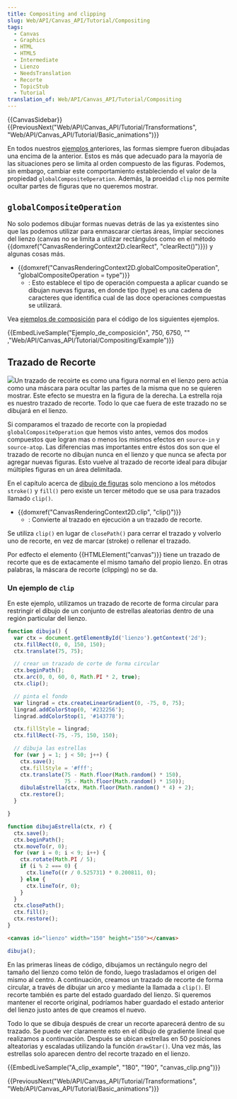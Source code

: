 ```yaml
---
title: Compositing and clipping
slug: Web/API/Canvas_API/Tutorial/Compositing
tags:
  - Canvas
  - Graphics
  - HTML
  - HTML5
  - Intermediate
  - Lienzo
  - NeedsTranslation
  - Recorte
  - TopicStub
  - Tutorial
translation_of: Web/API/Canvas_API/Tutorial/Compositing
---
```


{{CanvasSidebar}} {{PreviousNext("Web/API/Canvas_API/Tutorial/Transformations", "Web/API/Canvas_API/Tutorial/Basic_animations")}}

En todos nuestros [ejemplos a](/es/docs/Web/API/Canvas_API/Tutorial/Transformations)nteriores, las formas siempre fueron dibujadas una encima de la anterior. Estos es más que adecuado para la mayoría de las situaciones pero se limita al orden compuesto de las figuras. Podemos, sin embargo, cambiar este comportamiento estableciendo el valor de la propiedad `globalCompositeOperation`. Además, la proeidad `clip` nos permite ocultar partes de figuras que no queremos mostrar.

## `globalCompositeOperation`

No solo podemos dibujar formas nuevas detrás de las ya existentes sino que las podemos utilizar para enmascarar ciertas áreas, limpiar secciones del lienzo (canvas no se limita a utilizar rectángulos como en el método {{domxref("CanvasRenderingContext2D.clearRect", "clearRect()")}}) y algunas cosas más.

- {{domxref("CanvasRenderingContext2D.globalCompositeOperation", "globalCompositeOperation = type")}}
  - : Esto establece el tipo de operación compuesta a aplicar cuando se dibujan nuevas figuras, en donde tipo (type) es una cadena de caracteres que identifica cual de las doce operaciones compuestas se utilizará.

Vea [ejemplos de composición](/es/docs/Web/API/Canvas_API/Tutorial/Compositing/Example) para el código de los siguientes ejemplos.

{{EmbedLiveSample("Ejemplo_de_composición", 750, 6750, "" ,"Web/API/Canvas_API/Tutorial/Compositing/Example")}}

## Trazado de Recorte

![](https://mdn.mozillademos.org/files/209/Canvas_clipping_path.png)Un trazado de recoirte es como una figura normal en el lienzo pero actúa como una máscara para ocultar las partes de la misma que no se quieren mostrar. Este efecto se muestra en la figura de la derecha. La estrella roja es nuestro trazado de recorte. Todo lo que cae fuera de este trazado no se dibujará en el lienzo.

Si comparamos el trazado de recorte con la propiedad `globalCompositeOperation` que hemos visto antes, vemos dos modos compuestos que logran mas o menos los mismos efectos en `source-in` y `source-atop`. Las diferencias mas importantes entre éstos dos son que el trazado de recorte no dibujan nunca en el lienzo y que nunca se afecta por agregar nuevas figuras. Esto vuelve al trazado de recorte ideal para dibujar múltiples figuras en un área delimitada.

En el capítulo acerca de [dibujo de figuras](/es/docs/Web/API/Canvas_API/Tutorial/Drawing_shapes) solo menciono a los métodos `stroke()` y `fill()` pero existe un tercer método que se usa para trazados llamado `clip()`.

- {{domxref("CanvasRenderingContext2D.clip", "clip()")}}
  - : Convierte al trazado en ejecución a un trazado de recorte.

Se utiliza `clip()` en lugar de `closePath()` para cerrar el trazado y volverlo uno de recorte, en vez de marcar (stroke) o rellenar el trazado.

Por edfecto el elemento {{HTMLElement("canvas")}} tiene un trazado de recorte que es de extacamente el mismo tamaño del propio lienzo. En otras palabras, la máscara de recorte (clipping) no se da.

### Un ejemplo de `clip`

En este ejemplo, utilizamos un trazado de recorte de forma circular para restringir el dibujo de un conjunto de estrellas aleatorias dentro de una región particular del lienzo.

```js
function dibuja() {
  var ctx = document.getElementById('lienzo').getContext('2d');
  ctx.fillRect(0, 0, 150, 150);
  ctx.translate(75, 75);

  // crear un trazado de corte de forma circular
  ctx.beginPath();
  ctx.arc(0, 0, 60, 0, Math.PI * 2, true);
  ctx.clip();

  // pinta el fondo
  var lingrad = ctx.createLinearGradient(0, -75, 0, 75);
  lingrad.addColorStop(0, '#232256');
  lingrad.addColorStop(1, '#143778');

  ctx.fillStyle = lingrad;
  ctx.fillRect(-75, -75, 150, 150);

  // dibuja las estrellas
  for (var j = 1; j < 50; j++) {
    ctx.save();
    ctx.fillStyle = '#fff';
    ctx.translate(75 - Math.floor(Math.random() * 150),
                  75 - Math.floor(Math.random() * 150));
    dibulaEstrella(ctx, Math.floor(Math.random() * 4) + 2);
    ctx.restore();
  }

}

function dibujaEstrella(ctx, r) {
  ctx.save();
  ctx.beginPath();
  ctx.moveTo(r, 0);
  for (var i = 0; i < 9; i++) {
    ctx.rotate(Math.PI / 5);
    if (i % 2 === 0) {
      ctx.lineTo((r / 0.525731) * 0.200811, 0);
    } else {
      ctx.lineTo(r, 0);
    }
  }
  ctx.closePath();
  ctx.fill();
  ctx.restore();
}
```

```html hidden
<canvas id="lienzo" width="150" height="150"></canvas>
```

```js hidden
dibuja();
```

En las primeras líneas de código, dibujamos un rectángulo negro del tamaño del lienzo como telón de fondo, luego trasladamos el origen del mismo al centro. A continuación, creamos un trazado de recorte de forma circular, a través de dibujar un arco y mediante la llamada a `clip()`. El recorte también es parte del estado guardado del lienzo. Si queremos mantener el recorte original, podríamos haber guardado el estado anterior del lienzo justo antes de que creamos el nuevo.

Todo lo que se dibuja después de crear un recorte aparecerá dentro de su trazado. Se puede ver claramente esto en el dibujo de gradiente lineal que realizamos a continuación. Después se ubican estrellas en 50 posiciones alteatorias y escaladas utilizando la función `drawStar()`. Una vez más, las estrellas solo aparecen dentro del recorte trazado en el lienzo.

{{EmbedLiveSample("A_clip_example", "180", "190", "canvas_clip.png")}}

{{PreviousNext("Web/API/Canvas_API/Tutorial/Transformations", "Web/API/Canvas_API/Tutorial/Basic_animations")}}
